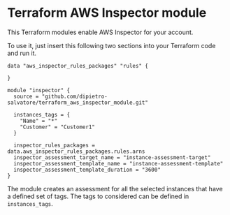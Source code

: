 # Terraform AWS Inspector module

This Terraform modules enable AWS Inspector for your account.

To use it, just insert this following two sections into your Terraform code and run it.

```
data "aws_inspector_rules_packages" "rules" {

}

module "inspector" {
  source = "github.com/dipietro-salvatore/terraform_aws_inspector_module.git"

  instances_tags = {
    "Name" = "*"
    "Customer" = "Customer1"
  }

  inspector_rules_packages = data.aws_inspector_rules_packages.rules.arns
  inspector_assessment_target_name = "instance-assessment-target"
  inspector_assessment_template_name = "instance-assessment-template"
  inspector_assessment_template_duration = "3600"
}
```

The module creates an assessment for all the selected instances that have a defined set of tags. 
The tags to considered can be defined in `instances_tags`.
